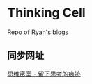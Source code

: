 # Thinking Cell
Repo of Ryan's blogs



## 同步网址

[思维密室 - 留下思考的痕迹](https://segmentfault.com/blog/thinking-cell)